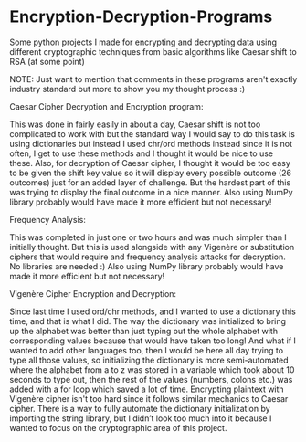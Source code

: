 # Encryption-Decryption-Programs
Some python projects I made for encrypting and decrypting data using different cryptographic techniques from basic algorithms like Caesar shift to RSA (at some point)

NOTE: Just want to mention that comments in these programs aren't exactly industry standard but more to show you my thought process :)

Caesar Cipher Decryption and Encryption program:

This was done in fairly easily in about a day, Caesar shift is not too complicated to work with but the standard way I would say to do this task is using dictionaries but instead I used chr/ord methods instead since it is not often, I get to use these methods and I thought it would be nice to use these. Also, for decryption of Caesar cipher, I thought it would be too easy to be given the shift key value so it will display every possible outcome (26 outcomes) just for an added layer of challenge. But the hardest part of this was trying to display the final outcome in a nice manner. Also using NumPy library probably would have made it more efficient but not necessary!

Frequency Analysis:

This was completed in just one or two hours and was much simpler than I initially thought. But this is used alongside with any Vigenère or substitution ciphers that would require and frequency analysis attacks for decryption. No libraries are needed :) Also using NumPy library probably would have made it more efficient but not necessary!

Vigenère Cipher Encryption and Decryption:

Since last time I used ord/chr methods, and I wanted to use a dictionary this time, and that is what I did. The way the dictionary was initialized to bring up the alphabet was better than just typing out the whole alphabet with corresponding values because that would have taken too long! And what if I wanted to add other languages too, then I would be here all day trying to type all those values, so initializing the dictionary is more semi-automated where the alphabet from a to z was stored in a variable which took about 10 seconds to type out, then the rest of the values (numbers, colons etc.) was added with a for loop which saved a lot of time. Encrypting plaintext with Vigenère cipher isn't too hard since it follows similar mechanics to Caesar cipher. There is a way to fully automate the dictionary initialization by importing the string library, but I didn’t look too much into it because I wanted to focus on the cryptographic area of this project.

